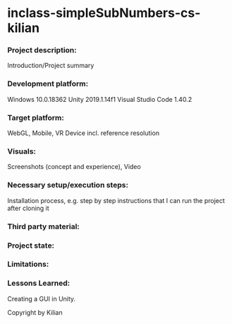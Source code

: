 # inclass-simpleSubNumbers-cs-kilian

### Project description: 
Introduction/Project summary 

### Development platform: 
Windows 10.0.18362 
Unity 2019.1.14f1 
Visual Studio Code 1.40.2 

### Target platform: 
WebGL, Mobile, VR Device incl. reference resolution 

### Visuals: 
Screenshots (concept and experience), Video 

### Necessary setup/execution steps: 
Installation process, e.g. step by step instructions that I can run the project after cloning it

### Third party material: 

### Project state: 

### Limitations: 

### Lessons Learned: 
Creating a GUI in Unity. 


Copyright by Kilian 